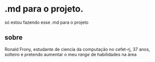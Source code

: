 # .md para o projeto.

só estou fazendo esse .md para o projeto

## sobre
Ronald Frony, estudante de ciencia da computação no cefet-rj, 37 anos, solteiro e pretendo aumentar o meu _range_ de habilidades na área